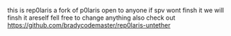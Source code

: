 this is rep0laris a fork of p0laris open to anyone if spv wont finsh it we will finsh it areself fell free to change anything
also check out https://github.com/bradycodemaster/rep0laris-untether

